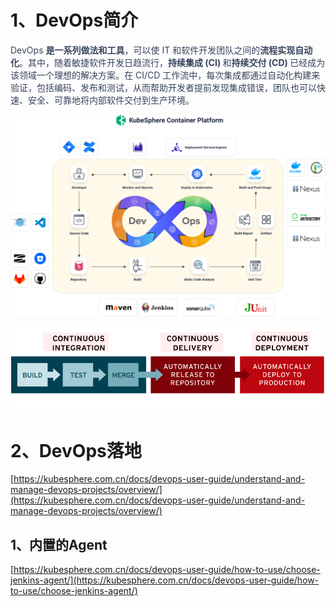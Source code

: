 # 1、DevOps简介
<font style="color:rgb(54, 67, 92);">DevOps </font>**<font style="color:rgb(54, 67, 92);">是一系列做法和工具</font>**<font style="color:rgb(54, 67, 92);">，可以使 IT 和软件开发团队之间的</font>**<font style="color:rgb(54, 67, 92);">流程实现自动化</font>**<font style="color:rgb(54, 67, 92);">。其中，随着敏捷软件开发日趋流行，</font>**<font style="color:rgb(54, 67, 92);">持续集成 (CI) </font>**<font style="color:rgb(54, 67, 92);">和</font>**<font style="color:rgb(54, 67, 92);">持续交付 (CD) </font>**<font style="color:rgb(54, 67, 92);">已经成为该领域一个理想的解决方案。在 CI/CD 工作流中，每次集成都通过自动化构建来验证，包括编码、发布和测试，从而帮助开发者提前发现集成错误，团队也可以快速、安全、可靠地将内部软件交付到生产环境。</font>

<font style="color:rgb(54, 67, 92);"> </font>

![image-1730945388634](./assets/image-1730945388634.png)









![image-1730945388861](./assets/image-1730945388861.png)



# 2、DevOps落地
[https://kubesphere.com.cn/docs/devops-user-guide/understand-and-manage-devops-projects/overview/](https://kubesphere.com.cn/docs/devops-user-guide/understand-and-manage-devops-projects/overview/)



## 1、内置的Agent
[https://kubesphere.com.cn/docs/devops-user-guide/how-to-use/choose-jenkins-agent/](https://kubesphere.com.cn/docs/devops-user-guide/how-to-use/choose-jenkins-agent/)







